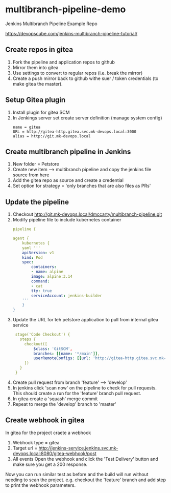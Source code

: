 # multibranch-pipeline-demo
Jenkins Multibranch Pipeline Example Repo

https://devopscube.com/jenkins-multibranch-pipeline-tutorial/

## Create repos in gitea
1. Fork the pipeline and application repos to github
2. Mirror them into gitea
3. Use settings to convert to regular repos (i.e. break the mirror)
4. Create a push mirror back to github withe suer / token credentials (to make gitea the master).


## Setup Gitea plugin
1. Install plugin for gitea SCM
2. In Jenkings server set create server definition (manage system config)
    ```
    name = gitea
    URL = http://gitea-http.gitea.svc.mk-devops.local:3000
    alias = http://git.mk-devops.local
    ```

## Create multibranch pipeline in Jenkins
1. New folder = Petstore
2. Create new item --> multibranch pipeline and copy the jenkins file source from here
3. Add the gitea repo as source and create a credential
4. Set option for strategy = 'only branches that are also files as PRs'

## Update the pipeline
1. Checkout http://git.mk-devops.local/dmccarty/multibranch-pipeline.git
2. Modify pipeline file to include kubernetes container
    ```yaml
    pipeline {

    agent {
        kubernetes {
        yaml '''
        apiVersion: v1
        kind: Pod
        spec:
            containers:
            - name: alpine
            image: alpine:3.14
            command:
            - cat
            tty: true
            serviceAccount: jenkins-builder
        '''
        }
    }
    ```
3. Update the URL for teh petstore application to pull from internal gitea service
   ```yaml
    stage('Code Checkout') {
      steps {
        checkout([
            $class: 'GitSCM',
            branches: [[name: '*/main']],
            userRemoteConfigs: [[url: 'http://gitea-http.gitea.svc.mk-devops.local:3000/dmccarty/spring-petclinic.git']]
        ])
      }
    }
   ```
4. Create pull request from branch 'feature' --> 'develop'
5. In jenkins click 'scan now' on the pipeline to check for pull requests.
    This should create a run for the 'feature' branch pull request.
6. In gitea create a 'squash' merge commit
7. Repeat to merge the 'develop' branch to 'master'

## Create webhook in gitea
In gitea for the project craete a webhook
   1. Webhook type = gitea
   2. Target url = http://jenkins-service.jenkins.svc.mk-devops.local:8080/gitea-webhook/post
   3. All events
Open the webhook and click the 'Test Delivery' button and make sure you get a 200 response.

Now you can run similar test as before and the build will run without needing to scan the project.
e.g. checkout the 'feature' branch and add step to print the webhook parameters.
